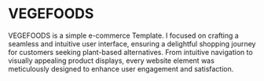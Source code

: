 # VEGEFOODS
VEGEFOODS is a simple e-commerce Template. I focused on crafting a seamless and intuitive user interface, ensuring a delightful shopping journey for customers seeking plant-based alternatives. From intuitive navigation to visually appealing product displays, every website element was meticulously designed to enhance user engagement and satisfaction.
